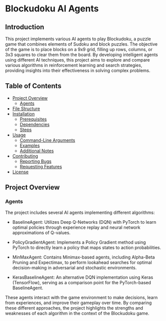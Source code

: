 # Blockudoku AI Agents
## Introduction

This project implements various AI agents to play Blockudoku, a puzzle game that combines elements of Sudoku and block puzzles. The objective of the game is to place blocks on a 9x9 grid, filling up rows, columns, or 3x3 squares to clear them from the board. By developing intelligent agents using different AI techniques, this project aims to explore and compare various algorithms in reinforcement learning and search strategies, providing insights into their effectiveness in solving complex problems.

## Table of Contents
+ [Project Overview](https://github.cs.huji.ac.il/israelbd/Blockudoku-ai/edit/master/README.md#project-overview)
  + [Agents](https://github.com/)
+ [File Structure](https://github.com/)
+ [Installation](https://github.com/)
  + [Prerequisites](https://github.com/)
  + [Dependencies](https://github.com/)
  + [Steps](https://github.com/)
+ [Usage](https://github.com/)
  + [Command-Line Arguments](https://github.com/)
  + [Examples](https://github.com/)
  + [Additional Notes](https://github.com/)
+ [Contributing](https://github.com/)
  + [Reporting Bugs](https://github.com/)
  + [Requesting Features](https://github.com/)
+ [License](https://github.com/)

## Project Overview
### Agents

The project includes several AI agents implementing different algorithms:
+ BaselineAgent: Utilizes Deep Q-Networks (DQN) with PyTorch to learn optimal policies through experience replay and neural network approximations of Q-values.

+ PolicyGradientAgent: Implements a Policy Gradient method using PyTorch to directly learn a policy that maps states to action probabilities.

+ MinMaxAgent: Contains Minimax-based agents, including Alpha-Beta Pruning and Expectimax, to perform lookahead searches for optimal decision-making in adversarial and stochastic environments.

+ KerasBaselineAgent: An alternative DQN implementation using Keras (TensorFlow), serving as a comparison point for the PyTorch-based BaselineAgent.

These agents interact with the game environment to make decisions, learn from experiences, and improve their gameplay over time. By comparing these different approaches, the project highlights the strengths and weaknesses of each algorithm in the context of the Blockudoku game.
